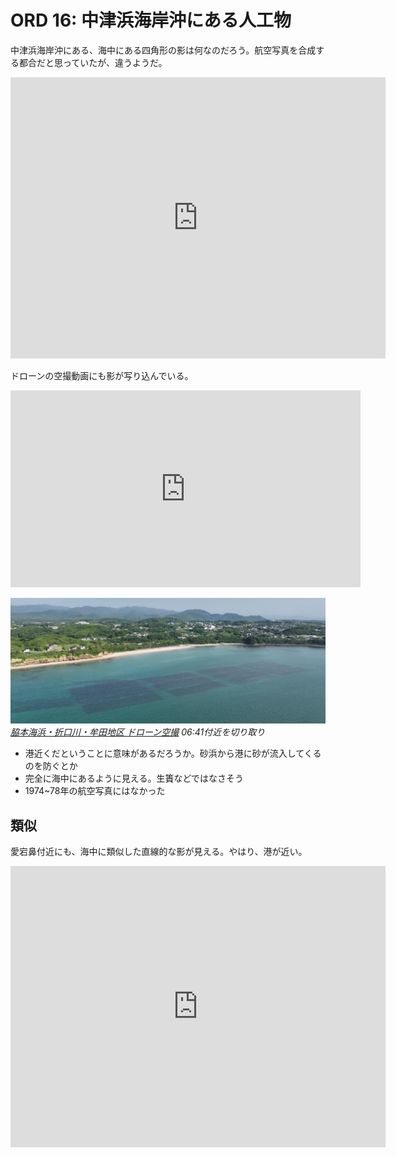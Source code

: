 # ORD 16: 中津浜海岸沖にある人工物

中津浜海岸沖にある、海中にある四角形の影は何なのだろう。航空写真を合成する都合だと思っていたが、違うようだ。

<iframe src="https://www.google.com/maps/embed?pb=!1m18!1m12!1m3!1d1619.6637656714302!2d130.19944936579572!3d32.041757562090766!2m3!1f34.939067266033405!2f0!3f0!3m2!1i1024!2i768!4f35!3m3!1m2!1s0x353fcd001b8a2385%3A0x2c45d2b057ee6cd!2z5Lit5rSl5rWc5rW35bK4!5e1!3m2!1sen!2sjp!4v1724163981435!5m2!1sen!2sjp" width="600" height="450" style="border:0;" allowfullscreen="" loading="lazy" referrerpolicy="no-referrer-when-downgrade"></iframe>

ドローンの空撮動画にも影が写り込んでいる。

<iframe width="560" height="315" src="https://www.youtube.com/embed/6wqgxvOMQkc?si=yH3gEx56D0zoPIjI&amp;start=401" title="YouTube video player" frameborder="0" allow="accelerometer; autoplay; clipboard-write; encrypted-media; gyroscope; picture-in-picture; web-share" referrerpolicy="strict-origin-when-cross-origin" allowfullscreen></iframe>

![images](./images/20240821nakatsuhama.png)
*[脇本海浜・折口川・牟田地区 ドローン空撮](https://www.youtube.com/watch?v=6wqgxvOMQkc&t=402s) 06:41付近を切り取り*

- 港近くだということに意味があるだろうか。砂浜から港に砂が流入してくるのを防ぐとか
- 完全に海中にあるように見える。生簀などではなさそう
- 1974~78年の航空写真にはなかった

## 類似

愛宕鼻付近にも、海中に類似した直線的な影が見える。やはり、港が近い。

<iframe src="https://www.google.com/maps/embed?pb=!1m17!1m12!1m3!1d5443.089412942703!2d130.1925874340647!3d32.07553524537287!2m3!1f0!2f0!3f0!3m2!1i1024!2i768!4f13.1!3m2!1m1!2zMzLCsDA0JzI5LjkiTiAxMzDCsDExJzM5LjUiRQ!5e1!3m2!1sen!2sjp!4v1726143277096!5m2!1sen!2sjp" width="600" height="450" style="border:0;" allowfullscreen="" loading="lazy" referrerpolicy="no-referrer-when-downgrade"></iframe>
